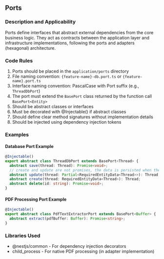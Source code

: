 ## Ports

### Description and Applicability

Ports define interfaces that abstract external dependencies from the core business logic. They act as contracts between the application layer and infrastructure implementations, following the ports and adapters (hexagonal) architecture.

### Code Rules

1. Ports should be placed in the `application/ports` directory
2. File naming convention: `{feature-name}-db.port.ts` or `{feature-name}.port.ts`
3. Interface naming convention: PascalCase with Port suffix (e.g., `ThreadDbPort`)
4. The port must extend the `BasePort` class returned by the function call `BasePort<Entity>`
5. Should be abstract classes or interfaces
6. Must be decorated with @Injectable() if abstract classes
7. Should define clear method signatures without implementation details
8. Should be injected using dependency injection tokens

### Examples

#### Database Port Example

```typescript
@Injectable()
export abstract class ThreadDbPort extends BasePort<Thread> {
  abstract save(thread: Thread): Promise<void>;
  // create and update are not promises, the data is persisted when the save method is called
  abstract update(thread: Partial<RequiredEntityData<Thread>>): Thread;
  abstract create(thread: RequiredEntityData<Thread>): Thread;
  abstract delete(id: string): Promise<void>;
}
```

#### PDF Processing Port Example

```typescript
@Injectable()
export abstract class PdfTextExtractorPort extends BasePort<Buffer> {
  abstract extract(pdfBuffer: Buffer): Promise<string>;
}
```

### Libraries Used

- @nestjs/common - For dependency injection decorators
- child_process - For native PDF processing (in adapter implementation)

